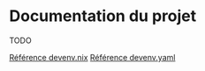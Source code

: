 # Documentation du projet

TODO


[Référence devenv.nix](./reference/devenv.nix.md)
[Référence devenv.yaml](./reference/devenv.yaml.md)